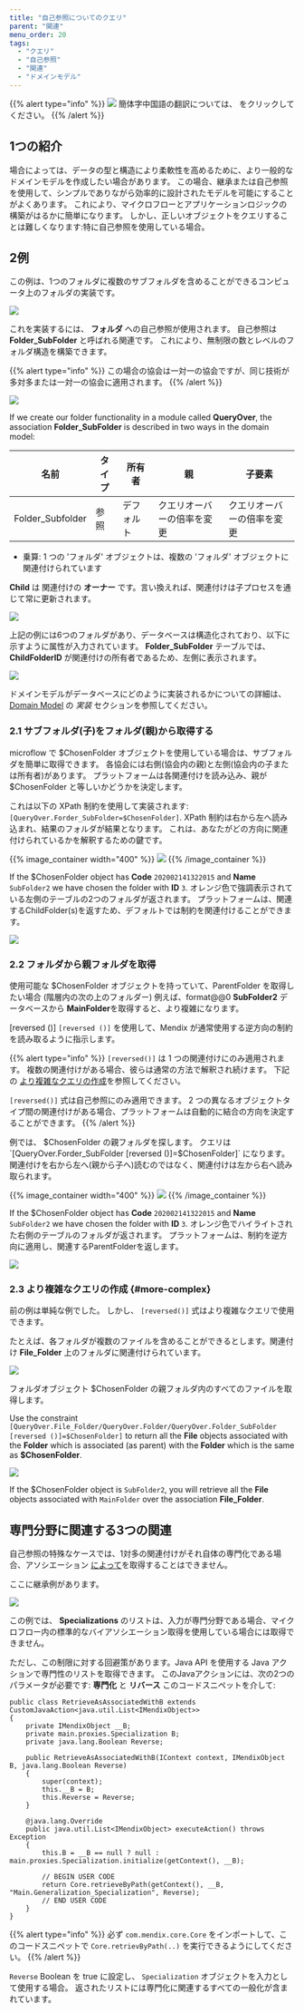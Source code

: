 ```yaml
---
title: "自己参照についてのクエリ"
parent: "関連"
menu_order: 20
tags:
  - "クエリ"
  - "自己参照"
  - "関連"
  - "ドメインモデル"
---
```


{{% alert type="info" %}}
<img src="attachments/chinese-translation/china.png" style="display: inline-block; margin: 0" /> 簡体字中国語の翻訳については、 [<unk> <unk> <unk>](https://cdn.mendix.tencent-cloud.com/documentation/refguide8/query-over.pdf) をクリックしてください。
{{% /alert %}}

## 1つの紹介

場合によっては、データの型と構造により柔軟性を高めるために、より一般的なドメインモデルを作成したい場合があります。 この場合、継承または自己参照を使用して、シンプルでありながら効率的に設計されたモデルを可能にすることがよくあります。 これにより、マイクロフローとアプリケーションロジックの構築がはるかに簡単になります。 しかし、正しいオブジェクトをクエリすることは難しくなります:特に自己参照を使用している場合。

## 2例

この例は、1つのフォルダに複数のサブフォルダを含めることができるコンピュータ上のフォルダの実装です。

![](attachments/associations/query-over-example-structure.png)

これを実装するには、 **フォルダ** への自己参照が使用されます。 自己参照は **Folder_SubFolder** と呼ばれる関連です。 これにより、無制限の数とレベルのフォルダ構造を構築できます。

{{% alert type="info" %}}
この場合の協会は一対一の協会ですが、同じ技術が多対多または一対一の協会に適用されます。
{{% /alert %}}

![](attachments/associations/self-reference-domain-model.png)

If we create our folder functionality in a module called **QueryOver**, the association **Folder_SubFolder** is described in two ways in the domain model:

| 名前               | タイプ | 所有者   | 親             | 子要素           |
| ---------------- | --- | ----- | ------------- | ------------- |
| Folder_Subfolder | 参照  | デフォルト | クエリオーバーの倍率を変更 | クエリオーバーの倍率を変更 |

* 乗算: 1 つの 'フォルダ' オブジェクトは、複数の 'フォルダ' オブジェクトに関連付けられています

**Child** は 関連付けの **オーナー** です。言い換えれば、関連付けは子プロセスを通じて常に更新されます。

![](attachments/associations/query-over-association.png)

上記の例には6つのフォルダがあり、データベースは構造化されており、以下に示すように属性が入力されています。 **Folder_SubFolder** テーブルでは、 **ChildFolderID** が関連付けの所有者であるため、左側に表示されます。

![](attachments/associations/query-over-example-database.png)

ドメインモデルがデータベースにどのように実装されるかについての詳細は、 [Domain Model](domain-model#implementation) の *実装* セクションを参照してください。

### 2.1 サブフォルダ(子)をフォルダ(親)から取得する

microflow で $ChosenFolder オブジェクトを使用している場合は、サブフォルダを簡単に取得できます。 各協会には右側(協会内の親)と左側(協会内の子または所有者)があります。  プラットフォームは各関連付けを読み込み、親が $ChosenFolder と等しいかどうかを決定します。

これは以下の XPath 制約を使用して実装されます: `[QueryOver.Forder_SubFolder=$ChosenFolder]`. XPath 制約は右から左へ読み込まれ、結果のフォルダが結果となります。 これは、あなたがどの方向に関連付けられているかを解釈するための鍵です。

{{% image_container width="400" %}}
![](attachments/associations/query-over-retrieve-normal.png)
{{% /image_container %}}

If the $ChosenFolder object has **Code** `202002141322015` and **Name** `SubFolder2` we have chosen the folder with **ID** `3`. オレンジ色で強調表示されている左側のテーブルの2つのフォルダが返されます。 プラットフォームは、関連するChildFolder(s)を返すため、デフォルトでは制約を関連付けることができます。

![](attachments/associations/query-over-retrieve-normal-tables.png)

### 2.2 フォルダから親フォルダを取得

使用可能な $ChosenFolder オブジェクトを持っていて、ParentFolder を取得したい場合 (階層内の次の上のフォルダー) 例えば、format@@0 **SubFolder2** データベースから **MainFolder**を取得すると、より複雑になります。

[reversed ()] `[reversed ()]` を使用して、Mendix が通常使用する逆方向の制約を読み取るように指示します。

{{% alert type="info" %}}
`[reversed()]` は 1 つの関連付けにのみ適用されます。 複数の関連付けがある場合、彼らは通常の方法で解釈され続けます。 下記の [より複雑なクエリの作成](#more-complex)を参照してください。

`[reversed()]` 式は自己参照にのみ適用できます。 2 つの異なるオブジェクトタイプ間の関連付けがある場合、プラットフォームは自動的に結合の方向を決定することができます。
{{% /alert %}}

 例では、 $ChosenFolder の親フォルダを探します。 クエリは `[QueryOver.Forder_SubFolder [reversed ()]=$ChosenFolder]` になります。 関連付けを右から左へ(親から子へ)読むのではなく、関連付けは左から右へ読み取られます。

{{% image_container width="400" %}}
![](attachments/associations/query-over-retrieve-reversed.png)
{{% /image_container %}}

If the $ChosenFolder object has **Code** `202002141322015` and **Name** `SubFolder2` we have chosen the folder with **ID** `3`. オレンジ色でハイライトされた右側のテーブルのフォルダが返されます。 プラットフォームは、制約を逆方向に適用し、関連するParentFolderを返します。

![](attachments/associations/query-over-retrieve-reversed-tables.png)

### 2.3 より複雑なクエリの作成 {#more-complex}

前の例は単純な例でした。 しかし、 `[reversed()]` 式はより複雑なクエリで使用できます。

たとえば、各フォルダが複数のファイルを含めることができるとします。関連付け **File_Folder** 上のフォルダに関連付けられています。

![](attachments/associations/query-over-extended-domain-model.png)

フォルダオブジェクト $ChosenFolder の親フォルダ内のすべてのファイルを取得します。

Use the constraint `[QueryOver.File_Folder/QueryOver.Folder/QueryOver.Folder_SubFolder [reversed ()]=$ChosenFolder]` to return all the **File** objects associated with the **Folder** which is associated (as parent) with the **Folder** which is the same as **$ChosenFolder**.

![](attachments/associations/query-over-retrieve-complex.png)

If the $ChosenFolder object is `SubFolder2`, you will retrieve all the **File** objects associated with `MainFolder` over the association **File_Folder**.

## 専門分野に関連する3つの関連

自己参照の特殊なケースでは、1対多の関連付けがそれ自体の専門化である場合、アソシエーション [によって](retrieve#source)を取得することはできません。

ここに継承例があります。

![](attachments/associations/limitation.png)

この例では、 **Specializations** のリストは、入力が専門分野である場合、マイクロフロー内の標準的なバイアソシエーション取得を使用している場合には取得できません。

ただし、この制限に対する回避策があります。Java API を使用する Java アクションで専門性のリストを取得できます。 このJavaアクションには、次の2つのパラメータが必要です: **専門化** と **リバース** このコードスニペットを介して:

```
public class RetrieveAsAssociatedWithB extends CustomJavaAction<java.util.List<IMendixObject>>
{
    private IMendixObject __B;
    private main.proxies.Specialization B;
    private java.lang.Boolean Reverse;

    public RetrieveAsAssociatedWithB(IContext context, IMendixObject B, java.lang.Boolean Reverse)
    {
        super(context);
        this.__B = B;
        this.Reverse = Reverse;
    }

    @java.lang.Override
    public java.util.List<IMendixObject> executeAction() throws Exception
    {
        this.B = __B == null ? null : main.proxies.Specialization.initialize(getContext(), __B);

        // BEGIN USER CODE
        return Core.retrieveByPath(getContext(), __B, "Main.Generalization_Specialization", Reverse);
        // END USER CODE
    }
}
```

{{% alert type="info" %}}
必ず `com.mendix.core.Core` をインポートして、このコードスニペットで `Core.retrievByPath(..)` を実行できるようにしてください。
{{% /alert %}}

`Reverse` Boolean を true に設定し、 `Specialization` オブジェクトを入力として使用する場合。 返されたリストには専門化に関連するすべての一般化が含まれています。
